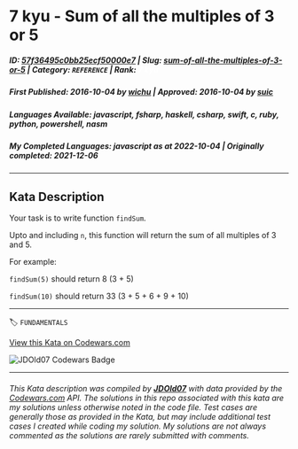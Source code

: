 # 7 kyu - Sum of all the multiples of 3 or 5

##### **ID**: [57f36495c0bb25ecf50000e7](https://www.codewars.com/kata/57f36495c0bb25ecf50000e7) | **Slug**: [sum-of-all-the-multiples-of-3-or-5](https://www.codewars.com/kata/57f36495c0bb25ecf50000e7) | **Category**: `REFERENCE` | **Rank**: <span style="color:white">7 kyu</span>

##### **First Published**: 2016-10-04 ***by*** [wichu](https://www.codewars.com/users/wichu) | **Approved**: 2016-10-04 ***by*** [suic](https://www.codewars.com/users/suic)

##### **Languages Available**: javascript, fsharp, haskell, csharp, swift, c, ruby, python, powershell, nasm

##### **My Completed Languages**: javascript ***as at*** 2022-10-04 | **Originally completed**: 2021-12-06

---

## Kata Description


Your task is to write function ```findSum```.



Upto and including ```n```, this function will return the sum of all multiples of 3 and 5.



For example:



```findSum(5)``` should return 8 (3 + 5)



```findSum(10)``` should return 33 (3 + 5 + 6 + 9 + 10)

---


🏷 `FUNDAMENTALS`


[View this Kata on Codewars.com](https://www.codewars.com/kata/57f36495c0bb25ecf50000e7)

![](https://www.codewars.com/users/jdold07/badges/large "JDOld07 Codewars Badge")

---

###### *This Kata description was compiled by [**JDOld07**](https://tpstech.dev) with data provided by the [Codewars.com](https://www.codewars.com) API.  The solutions in this repo associated with this kata are my solutions unless otherwise noted in the code file.  Test cases are generally those as provided in the Kata, but may include additional test cases I created while coding my solution.  My solutions are not always commented as the solutions are rarely submitted with comments.*
